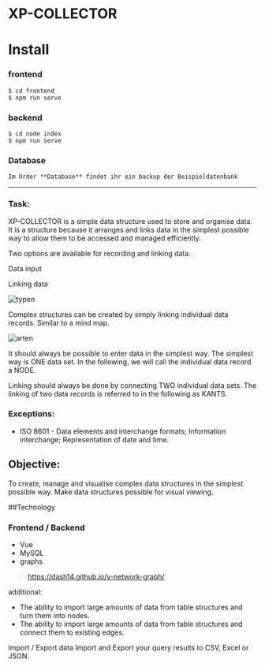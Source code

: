 # XP-COLLECTOR

# Install

  ### frontend
    $ cd frontend
    $ npm run serve


  ### backend
    $ cd node index
    $ npm run serve


  ### Database
    Im Order **Database** findet ihr ein backup der Beispieldatenbank
    
_____________

### Task:

XP-COLLECTOR is a simple data structure used to store and organise data. It is a structure because it arranges and links data in the simplest possible way to allow them to be accessed and managed efficiently. 

Two options are available for recording and linking data. 

Data input

Linking data


![typen](https://user-images.githubusercontent.com/1324583/139631987-1b5cd41d-d2a5-486b-b345-8101612807d9.png)




Complex structures can be created by simply linking individual data records. Similar to a mind map. 




![arten](https://user-images.githubusercontent.com/1324583/139631997-e948de7a-e8e1-4b92-b315-62f610dba775.png)




It should always be possible to enter data in the simplest way. The simplest way is ONE data set. In the following, we will call the individual data record a NODE.


Linking should always be done by connecting TWO individual data sets. The linking of two data records is referred to in the following as KANTS.


### Exceptions: 
- ISO 8601 - Data elements and interchange formats; Information interchange; Representation of date and time.



## Objective:

To create, manage and visualise complex data structures in the simplest possible way. 
Make data structures possible for visual viewing. 



##Technology

### Frontend / Backend 

- Vue
- MySQL
- graphs
>   https://dash14.github.io/v-network-graph/

additional:

- The ability to import large amounts of data from table structures and turn them into nodes. 
- The ability to import large amounts of data from table structures and connect them to existing edges. 



Import / Export data
Import and Export your query results to CSV, Excel or JSON.
